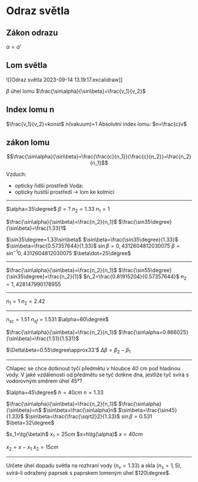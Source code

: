 # Odraz světla

## Zákon odrazu
$\alpha=\alpha'$
## Lom světla
![[Odraz světla 2023-09-14 13.19.17.excalidraw]]

$\beta$ úhel lomu
$\frac{\sin\alpha}{\sin\beta}=\frac{v_1}{v_2}$

## Index lomu n
$\frac{v_1}{v_2}=konst$
$n$(vakuum)=1
Absolutní index lomu: $n=\frac{c}v$

## zákon lomu
$$\frac{\sin\alpha}{\sin\beta}=\frac{\frac{c}{n_1}}{\frac{c}{n_2}}=\frac{n_2}{n_1}$$

Vzduch:
- opticky řidší prostředí
Voda:
- opticky hustší prostředí
→ lom ke kolmici

---

$\alpha=35\degree$
$\beta=?$
$n_2=1.33$
$n_1=1$

$\frac{\sin\alpha}{\sin\beta}=\frac{n_2}{n_1}$
$\frac{\sin35\degree}{\sin\beta}=\frac{1.33}1$

$\sin35\degree=1.33\sin\beta$
$\sin\beta=\frac{\sin35\degree}{1.33}$
$\sin\beta=\frac{0.57357644}{1.33}$
$\sin\beta=0,4312604812030075$
$\beta=\sin^{-1}0,4312604812030075$
$\beta\dot=25\degree$

---

$\frac{\sin\alpha}{\sin\beta}=\frac{n_2}{n_1}$
$\frac{\sin55\degree}{\sin35\degree}=\frac{n_2}{1}$
$n_2=\frac{0.81915204}{0.57357644}$
$n_2=1,428147990178955$

---

$n_1=1$
$n_2=2.42$


---

$n_{sc}=1.51$
$n_{sf}=1.531$
$\alpha=60\degree$

$\frac{\sin\alpha}{\sin\beta}=\frac{n_2}{n_1}$
$\frac{\sin\alpha=0.866025}{\sin\beta}=\frac{1.51}{1.531}$

$\Delta\beta=0.55\degree\approx33'$
$\Delta\beta=\beta_2-\beta_1$


---

Chlapec se chce dotknout tyčí předmětu v hloubce 40 cm pod hladinou vody. V jaké vzdálenosti od předmětu se tyč dotkne dna, jestliže tyč svírá s vodorovným směrem úhel 45°?

$\alpha=45\degree$
$h=40cm$
$n=1.33$

$\frac{\sin\alpha}{\sin\beta}=\frac{n_2}{n_1}$
$\frac{\sin\alpha}{\sin\beta}=n$
$\sin\beta=\frac{\sin\alpha}n$
$\sin\beta=\frac{\sin45}{1.33}$
$\sin\beta=\frac{\frac{\sqrt2}2}{1.33}$
$\sin\beta=0.531$
$\beta=32\degree$

$x_1=\tg(\beta)h$
$x_1=25cm$
$x=h\tg(\alpha)$
$x=40cm$

$x_2=x-x_1$
$x_2=15cm$


---

Určete úhel dopadu světla na rozhraní vody ($n_v = 1.33$) a skla ($n_s = 1,5$), svírá-li odražený paprsek s paprskem lomeným úhel $120\degree$.

